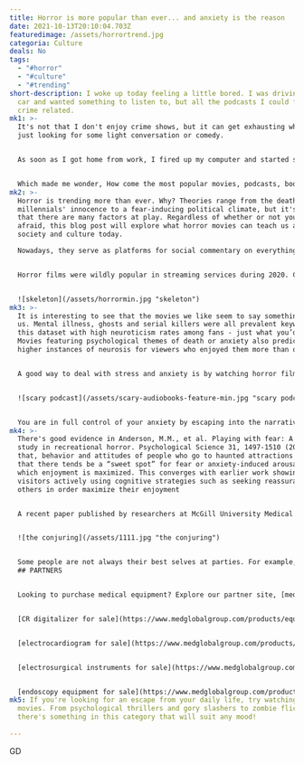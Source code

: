 ```yaml
---
title: Horror is more popular than ever... and anxiety is the reason
date: 2021-10-13T20:10:04.703Z
featuredimage: /assets/horrortrend.jpg
categoria: Culture
deals: No
tags:
  - "#horror"
  - "#culture"
  - "#trending"
short-description: I woke up today feeling a little bored. I was driving in my
  car and wanted something to listen to, but all the podcasts I could find were
  crime related.
mk1: >-
  It's not that I don't enjoy crime shows, but it can get exhausting when you're
  just looking for some light conversation or comedy. 


  As soon as I got home from work, I fired up my computer and started searching for any show that wasn't about murder or creepy things happening in the dark forest. I searched for "best podcasts" in google and at least from the quick look I did, mostly all of them are crime / horror related.


  Which made me wonder, How come the most popular movies, podcasts, books etc are horror related all year long?
mk2: >-
  Horror is trending more than ever. Why? Theories range from the death of
  millennials' innocence to a fear-inducing political climate, but it's likely
  that there are many factors at play. Regardless of whether or not you're
  afraid, this blog post will explore what horror movies can teach us about our
  society and culture today. 

  Nowadays, they serve as platforms for social commentary on everything from gender identity to economic inequality—and they also happen to be getting better with age! What makes them so important


  Horror films were wildly popular in streaming services during 2020. Can we attribute that to the pandemic? Or is it a trend that we have overlooked over the years?


  ![skeleton](/assets/horrormin.jpg "skeleton")
mk3: >-
  It is interesting to see that the movies we like seem to say something about
  us. Mental illness, ghosts and serial killers were all prevalent keywords in
  this dataset with high neuroticism rates among fans - just what you’d expect!
  Movies featuring psychological themes of death or anxiety also predicted
  higher instances of neurosis for viewers who enjoyed them more than others


  A good way to deal with stress and anxiety is by watching horror films. They offer a socially-sanctioned outlet for you express your fears, anxieties, or even just some good old fashioned laughter!


  ![scary podcast](/assets/scary-audiobooks-feature-min.jpg "scary podcast")


  You are in full control of your anxiety by escaping into the narrative. The source changes, not only do you escape to another world where there is no more risk but also it makes what's happening now less important than before; because if things go wrong then at least its fiction and I can just watch scary movies all day long without having any social interactions!
mk4: >-
  There's good evidence in Anderson, M.M., et al. Playing with fear: A field
  study in recreational horror. Psychological Science 31, 1497-1510 (2020),
  that, behavior and attitudes of people who go to haunted attractions has found
  that there tends be a “sweet spot” for fear or anxiety-induced arousal at
  which enjoyment is maximized. This converges with earlier work showing
  visitors actively using cognitive strategies such as seeking reassurance from
  others in order maximize their enjoyment


  A recent paper published by researchers at McGill University Medical Center & haunt enthusiasts alike provides fascinating insight into how we can manipulate our own levels of excitement through intentional regulation!


  ![the conjuring](/assets/1111.jpg "the conjuring")


  Some people are not always their best selves at parties. For example, I once met someone who told me he hated horror movies because they were too scary for him. When we finally got into an argument about this subject matter there was one thing that made sense: You can't really enjoy something if your heart's beating out of chest and you're feeling sick to your stomach—unless perhaps what makes it enjoyable is experiencing all those emotions without having any control over how much fear or adrenaline swings through each minute!
  ## PARTNERS


  Looking to purchase medical equipment? Explore our partner site, [medglobalgroup.com](medglobalgroup.com), for a wide range of options tailored to your needs.


  [CR digitalizer for sale](https://www.medglobalgroup.com/products/equipment/digitalizers)


  [electrocardiogram for sale](https://www.medglobalgroup.com/products/equipment/ekgs)


  [electrosurgical instruments for sale](https://www.medglobalgroup.com/products/equipment/electrosurgery)


  [endoscopy equipment for sale](https://www.medglobalgroup.com/products/equipment/endoscopy)
mk5: If you're looking for an escape from your daily life, try watching horror
  movies. From psychological thrillers and gory slashers to zombie flicks -
  there's something in this category that will suit any mood!
   
---
```

GD